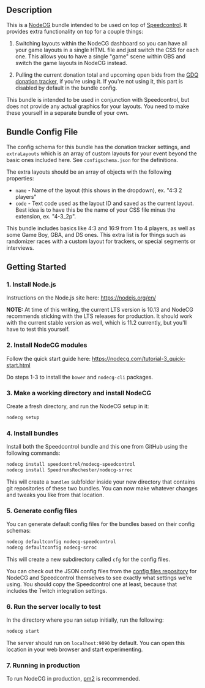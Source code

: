 ## Description

This is a [NodeCG](https://nodecg.com) bundle intended to be used on top of [Speedcontrol](http://github.com/speedcontrol/nodecg-speedcontrol).  It provides extra functionality on top for a couple things:

1. Switching layouts within the NodeCG dashboard so you can have all your game layouts in a single HTML file and just switch the CSS for each one.  This allows you to have a single "game" scene within OBS and switch the game layouts in NodeCG instead.

2. Pulling the current donation total and upcoming open bids from the [GDQ donation tracker](https://github.com/GamesDoneQuick/donation-tracker-toplevel), if you're using it.  If you're not using it, this part is disabled by default in the bundle config.

This bundle is intended to be used in conjunction with Speedcontrol, but does not provide any actual graphics for your layouts.  You need to make these yourself in a separate bundle of your own.

## Bundle Config File

The config schema for this bundle has the donation tracker settings, and `extraLayouts` which is an array of custom layouts for your event beyond the basic ones included here.  See `configschema.json` for the definitions.

The extra layouts should be an array of objects with the following properties:

- `name` - Name of the layout (this shows in the dropdown), ex. "4:3 2 players"
- `code` - Text code used as the layout ID and saved as the current layout.  Best idea is to have this be the name of your CSS file minus the extension, ex. "4-3_2p".

This bundle includes basics like 4:3 and 16:9 from 1 to 4 players, as well as some Game Boy, GBA, and DS ones.  This extra list is for things such as randomizer races with a custom layout for trackers, or special segments or interviews.

## Getting Started

### 1. Install Node.js
Instructions on the Node.js site here: https://nodejs.org/en/

**NOTE:** At time of this writing, the current LTS version is 10.13 and NodeCG recommends sticking with the LTS releases for production.  It should work with the current stable version as well, which is 11.2 currently, but you'll have to test this yourself.

### 2. Install NodeCG modules
Follow the quick start guide here: https://nodecg.com/tutorial-3_quick-start.html

Do steps 1-3 to install the `bower` and `nodecg-cli` packages.

### 3. Make a working directory and install NodeCG
Create a fresh directory, and run the NodeCG setup in it:

```bash
nodecg setup
```

### 4. Install bundles
Install both the Speedcontrol bundle and this one from GitHub using the following commands:

```bash
nodecg install speedcontrol/nodecg-speedcontrol
nodecg install SpeedrunsRochester/nodecg-srroc
```

This will create a `bundles` subfolder inside your new directory that contains git repositories of these two bundles.  You can now make whatever changes and tweaks you like from that location.

### 5. Generate config files

You can generate default config files for the bundles based on their config schemas:

```bash
nodecg defaultconfig nodecg-speedcontrol
nodecg defaultconfig nodecg-srroc
```

This will create a new subdirectory called `cfg` for the config files.

You can check out the JSON config files from the [config files repository](https://github.com/PowerUpWithPride/puwp-config-files/tree/master/layouts) for NodeCG and Speedcontrol themselves to see exactly what settings we're using.  You should copy the Speedcontrol one at least, because that includes the Twitch integration settings.

### 6. Run the server locally to test
In the directory where you ran setup initially, run the following:

```bash
nodecg start
```

The server should run on `localhost:9090` by default.  You can open this location in your web browser and start experimenting.

### 7. Running in production

To run NodeCG in production, [pm2](https://pm2.io) is recommended.
